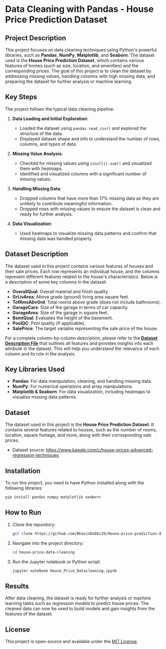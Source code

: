 # Data Cleaning with Pandas - House Price Prediction Dataset

## Project Description

This project focuses on data cleaning techniques using Python's powerful libraries, such as **Pandas**, **NumPy**, **Matplotlib**, and **Seaborn**. The dataset used is the **House Price Prediction Dataset**, which contains various features of homes (such as size, location, and amenities) and the corresponding prices. The goal of this project is to clean the dataset by addressing missing values, handling columns with high missing data, and preparing the dataset for further analysis or machine learning.

## Key Steps

The project follows the typical data cleaning pipeline:

1. **Data Loading and Initial Exploration**:
   - Loaded the dataset using `pandas.read_csv()` and explored the structure of the data.
   - Displayed dataset shape and info to understand the number of rows, columns, and types of data.

2. **Missing Value Analysis**:
   - Checked for missing values using `isnull().sum()` and visualized them with heatmaps.
   - Identified and visualized columns with a significant number of missing values.

3. **Handling Missing Data**:
   - Dropped columns that have more than 17% missing data as they are unlikely to contribute meaningful information.
   - Dropped rows with missing values to ensure the dataset is clean and ready for further analysis.

4. **Data Visualization**:
   - Used heatmaps to visualize missing data patterns and confirm that missing data was handled properly.

## Dataset Description

The dataset used in this project contains various features of houses and their sale prices. Each row represents an individual house, and the columns represent different features related to the house's characteristics. Below is a description of some key columns in the dataset:

- **OverallQual**: Overall material and finish quality.
- **GrLivArea**: Above grade (ground) living area square feet.
- **TotRmsAbvGrd**: Total rooms above grade (does not include bathrooms).
- **GarageCars**: Size of the garage in terms of car capacity.
- **GarageArea**: Size of the garage in square feet.
- **BsmtQual**: Evaluates the height of the basement.
- **PoolQC**: Pool quality (if applicable).
- **SalePrice**: The target variable representing the sale price of the house.

For a complete column-by-column description, please refer to the **[Dataset Description File](dataset_description.csv)** that outlines all features and provides insights into each attribute in the dataset. This will help you understand the relevance of each column and its role in the analysis.

## Key Libraries Used

- **Pandas**: For data manipulation, cleaning, and handling missing data.
- **NumPy**: For numerical operations and array manipulations.
- **Matplotlib & Seaborn**: For data visualization, including heatmaps to visualize missing data patterns.

## Dataset

The dataset used in this project is the **House Price Prediction Dataset**. It contains several features related to houses, such as the number of rooms, location, square footage, and more, along with their corresponding sale prices.

- Dataset source: https://www.kaggle.com/c/house-prices-advanced-regression-techniques

## Installation

To run this project, you need to have Python installed along with the following libraries:

```bash
pip install pandas numpy matplotlib seaborn
```

## How to Run

1. Clone the repository:

   ```bash
   git clone https://github.com/BhavinDabhi29/House-price-prediction-data-clean.git
   ```

2. Navigate into the project directory:

   ```bash
   cd house-price-data-cleaning
   ```

3. Run the Jupyter notebook or Python script:

   ```bash
   jupyter notebook House_Price_Datacleaning.ipynb
   ```

## Results

After data cleaning, the dataset is ready for further analysis or machine learning tasks such as regression models to predict house prices. The cleaned data can now be used to build models and gain insights from the features of the dataset.

## License

This project is open-source and available under the [MIT License](LICENSE).

